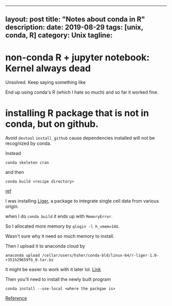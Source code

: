 ---
layout: post
title:  "Notes about conda in R"
description:
date:   2019-08-29
tags: [unix, conda, R]
category: Unix
tagline: 
--
# non-conda R + jupyter notebook: Kernel always dead
Unsolved. Keep saying something like 

End up using conda's R (which I hate so much) and so far it worked fine.

# installing R package that is not in conda, but on github.
Avoid `devtool` `install_github` cause dependencies installed will not be recognized by conda.


Instead
```
conda skeleton cran
```

and then 
```
conda build <recipe directory>
```

[ref](https://stackoverflow.com/questions/52061664/install-r-package-from-github-using-conda)

I was installing [Liger](https://macoskolab.github.io/liger/), a package to integrate single cell data from various origin.

when I do `conda build` it ends up with `MemoryError`.

So I allocated more memory by `qlogin -l h_vmem=14G`.

Wasn't sure why it need so much memory to install.

Then I upload it to anaconda cloud by

`anaconda upload /cellar/users/hsher/conda-bld/linux-64/r-liger-1.0-r351h29659fb_0.tar.bz`

it might be easier to work with it later lol.
[Link](https://anaconda.org/hermuba/r-liger)

Then you'll need to install the newly built program
```
conda install --use-local <where the packgae is>
```

[Reference](https://docs.conda.io/projects/conda-build/en/latest/user-guide/tutorials/build-pkgs.html)
